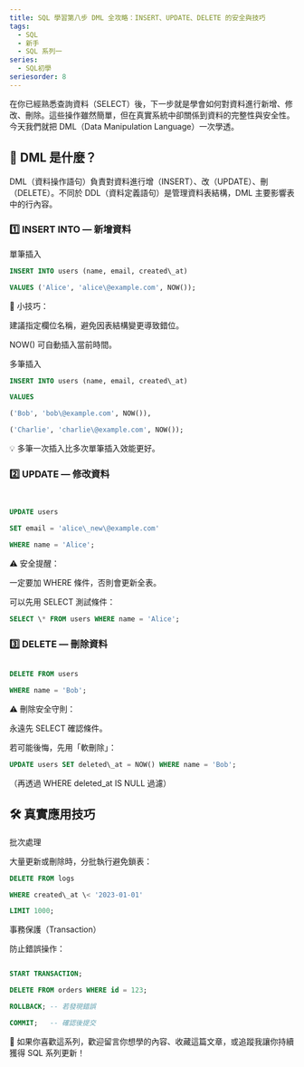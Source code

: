 ```yaml
---
title: SQL 學習第八步 DML 全攻略：INSERT、UPDATE、DELETE 的安全與技巧
tags:
  - SQL
  - 新手
  - SQL 系列一
series:
  - SQL初學
seriesorder: 8
---
```


在你已經熟悉查詢資料（SELECT）後，下一步就是學會如何對資料進行新增、修改、刪除。這些操作雖然簡單，但在真實系統中卻關係到資料的完整性與安全性。今天我們就把 DML（Data Manipulation Language）一次學透。

## 🔹 DML 是什麼？

DML（資料操作語句）負責對資料進行增（INSERT）、改（UPDATE）、刪（DELETE）。不同於 DDL（資料定義語句）是管理資料表結構，DML 主要影響表中的行內容。

### 1️⃣ INSERT INTO — 新增資料

單筆插入

```sql
INSERT INTO users (name, email, created\_at)

VALUES ('Alice', 'alice\@example.com', NOW());
```
📌 小技巧：

建議指定欄位名稱，避免因表結構變更導致錯位。

NOW() 可自動插入當前時間。

多筆插入

```sql
INSERT INTO users (name, email, created\_at)

VALUES

('Bob', 'bob\@example.com', NOW()),

('Charlie', 'charlie\@example.com', NOW());
```
💡 多筆一次插入比多次單筆插入效能更好。

### 2️⃣ UPDATE — 修改資料

```sql


UPDATE users

SET email = 'alice\_new\@example.com'

WHERE name = 'Alice';
```
⚠ 安全提醒：

一定要加 WHERE 條件，否則會更新全表。

可以先用 SELECT 測試條件：

```sql
SELECT \* FROM users WHERE name = 'Alice';
```
### 3️⃣ DELETE — 刪除資料

```sql

DELETE FROM users

WHERE name = 'Bob';
```
⚠ 刪除安全守則：

永遠先 SELECT 確認條件。

若可能後悔，先用「軟刪除」：

```sql
UPDATE users SET deleted\_at = NOW() WHERE name = 'Bob';
```
（再透過 WHERE deleted\_at IS NULL 過濾）

## 🛠 真實應用技巧

批次處理

大量更新或刪除時，分批執行避免鎖表：
```sql
DELETE FROM logs

WHERE created\_at \< '2023-01-01'

LIMIT 1000;
```
事務保護（Transaction）

防止錯誤操作：

```sql

START TRANSACTION;

DELETE FROM orders WHERE id = 123;

ROLLBACK; -- 若發現錯誤

COMMIT;   -- 確認後提交
```

📌 如果你喜歡這系列，歡迎留言你想學的內容、收藏這篇文章，或追蹤我讓你持續獲得 SQL 系列更新！